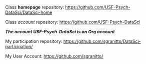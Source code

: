 
Class **homepage** repository:
https://github.com/USF-Psych-DataSci/DataSci-home

Class *account* repository:
https://github.com/USF-Psych-DataSci

***The account USF-Psych-DataSci is an Org account***


My participation repository:
https://github.com/sgranitto/DataSci-participation/

My User Account:
https://github.com/sgranitto/
